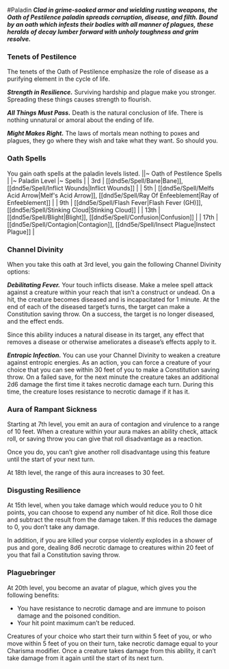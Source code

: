 #Paladin
***Clad in grime-soaked armor and wielding rusting weapons, the Oath of Pestilence paladin spreads corruption, disease, and filth. Bound by an oath which infests their bodies with all manner of plagues, these heralds of decay lumber forward with unholy toughness and grim resolve.***

### Tenets of Pestilence
The tenets of the Oath of Pestilence emphasize the role of disease as a purifying element in the cycle of life.

***Strength in Resilience.*** Surviving hardship and plague make you stronger. Spreading these things causes strength to flourish.

***All Things Must Pass.*** Death is the natural conclusion of life. There is nothing unnatural or amoral about the ending of life.

***Might Makes Right.*** The laws of mortals mean nothing to poxes and plagues, they go where they wish and take what they want. So should you.

### Oath Spells
You gain oath spells at the paladin levels listed.
||~ Oath of Pestilence Spells |
|~ Paladin Level |~ Spells |
| 3rd | [[dnd5e/Spell/Bane\|Bane]], [[dnd5e/Spell/Inflict Wounds\|Inflict Wounds]] |
| 5th | [[dnd5e/Spell/Melfs Acid Arrow\|Melf's Acid Arrow]], [[dnd5e/Spell/Ray Of Enfeeblement\|Ray of Enfeeblement]] |
| 9th | [[dnd5e/Spell/Flash Fever\|Flash Fever (GH)]], [[dnd5e/Spell/Stinking Cloud\|Stinking Cloud]] |
| 13th | [[dnd5e/Spell/Blight\|Blight]], [[dnd5e/Spell/Confusion\|Confusion]] |
| 17th | [[dnd5e/Spell/Contagion\|Contagion]], [[dnd5e/Spell/Insect Plague\|Instect Plague]] |

### Channel Divinity
When you take this oath at 3rd level, you gain the following Channel Divinity options:

***Debilitating Fever.*** Your touch inflicts disease. Make a melee spell attack against a creature within your reach that isn’t a construct or undead. On a hit, the creature becomes diseased and is incapacitated for 1 minute. At the end of each of the diseased target’s turns, the target can make a Constitution saving throw.
On a success, the target is no longer diseased, and the effect ends.

Since this ability induces a natural disease in its target, any effect that removes a disease or otherwise ameliorates a disease’s effects apply to it.

***Entropic Infection.*** You can use your Channel Divinity to weaken a creature against entropic energies. As an action, you can force a creature of your choice that you can see within 30 feet of you to make a Constitution saving throw. On a failed save, for the next minute the creature takes an additional 2d6 damage the first time it takes necrotic damage each turn. During this time, the creature loses resistance to necrotic damage if it has it.

### Aura of Rampant Sickness
Starting at 7th level, you emit an aura of contagion and virulence to a range of 10 feet. When a creature within your aura makes an ability check, attack roll, or saving throw you can give that roll disadvantage as a reaction.

Once you do, you can’t give another roll disadvantage using this feature until the start of your next turn.

At 18th level, the range of this aura increases to 30 feet.

### Disgusting Resilience
At 15th level, when you take damage which would reduce you to 0 hit points, you can choose to expend any number of hit dice. Roll those dice and subtract the result from the damage taken. If this reduces the damage to 0, you don’t take any damage.

In addition, if you are killed your corpse violently explodes in a shower of pus and gore, dealing 8d6 necrotic damage to creatures within 20 feet of you that fail a Constitution saving throw.

### Plaguebringer
At 20th level, you become an avatar of plague, which gives you the following benefits:
* You have resistance to necrotic damage and are immune to poison damage and the poisoned condition.
* Your hit point maximum can’t be reduced.

Creatures of your choice who start their turn within 5 feet of you, or who move within 5 feet of you on their turn, take necrotic damage equal to your Charisma modifier. Once a creature takes damage from this ability, it can’t take damage from it again until the start of its next turn.